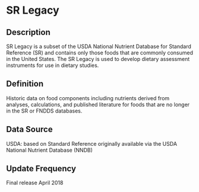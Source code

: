 # SR Legacy

## Description
SR Legacy is a subset of the USDA National Nutrient Database for Standard Reference (SR) 
    and contains only those foods that are commonly consumed in the United States. 
The SR Legacy is used to develop dietary assessment instruments for use in dietary studies.

## Definition
Historic data on food components including nutrients derived from analyses,
    calculations, and published literature for foods that are no longer in the SR or 
    FNDDS databases.

## Data Source
USDA: based on Standard Reference originally available via the USDA National Nutrient Database (NNDB)

## Update Frequency
Final release April 2018
